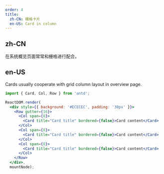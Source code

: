 ```yaml
---
order: 4
title:
  zh-CN: 栅格卡片
  en-US: Card in column
---
```


## zh-CN

在系统概览页面常常和栅格进行配合。

## en-US

Cards usually cooperate with grid column layout in overview page.

````jsx
import { Card, Col, Row } from 'antd';

ReactDOM.render(
  <div style={{ background: '#ECECEC', padding: '30px' }}>
    <Row gutter={16}>
      <Col span={8}>
        <Card title="Card title" bordered={false}>Card content</Card>
      </Col>
      <Col span={8}>
        <Card title="Card title" bordered={false}>Card content</Card>
      </Col>
      <Col span={8}>
        <Card title="Card title" bordered={false}>Card content</Card>
      </Col>
    </Row>
  </div>,
  mountNode);
````
